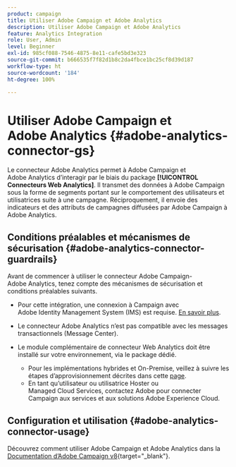 ```yaml
---
product: campaign
title: Utiliser Adobe Campaign et Adobe Analytics
description: Utiliser Adobe Campaign et Adobe Analytics
feature: Analytics Integration
role: User, Admin
level: Beginner
exl-id: 985cf088-7546-4875-8e11-cafe5bd3e323
source-git-commit: b666535f7f82d1b8c2da4fbce1bc25cf8d39d187
workflow-type: ht
source-wordcount: '184'
ht-degree: 100%

---
```


# Utiliser Adobe Campaign et Adobe Analytics {#adobe-analytics-connector-gs}

Le connecteur Adobe Analytics permet à Adobe Campaign et Adobe Analytics d’interagir par le biais du package **[!UICONTROL Connecteurs Web Analytics]**. Il transmet des données à Adobe Campaign sous la forme de segments portant sur le comportement des utilisateurs et utilisatrices suite à une campagne. Réciproquement, il envoie des indicateurs et des attributs de campagnes diffusées par Adobe Campaign à Adobe Analytics.

## Conditions préalables et mécanismes de sécurisation {#adobe-analytics-connector-guardrails}

Avant de commencer à utiliser le connecteur Adobe Campaign-Adobe Analytics, tenez compte des mécanismes de sécurisation et conditions préalables suivants.

* Pour cette intégration, une connexion à Campaign avec Adobe Identity Management System (IMS) est requise. [En savoir plus](../../integrations/using/about-adobe-id.md).

* Le connecteur Adobe Analytics n’est pas compatible avec les messages transactionnels (Message Center).

* Le module complémentaire de connecteur Web Analytics doit être installé sur votre environnement, via le package dédié.

   * Pour les implémentations hybrides et On-Premise, veillez à suivre les étapes d’approvisionnement décrites dans cette [page](../../platform/using/adobe-analytics-provisioning.md).
   * En tant qu’utilisateur ou utilisatrice Hoster ou Managed Cloud Services, contactez Adobe pour connecter Campaign aux services et aux solutions Adobe Experience Cloud.


## Configuration et utilisation {#adobe-analytics-connector-usage}

Découvrez comment utiliser Adobe Campaign et Adobe Analytics dans la [Documentation d’Adobe Campaign v8](https://experienceleague.adobe.com/fr/docs/campaign/campaign-v8/connect/ac-aa){target="_blank"}.
